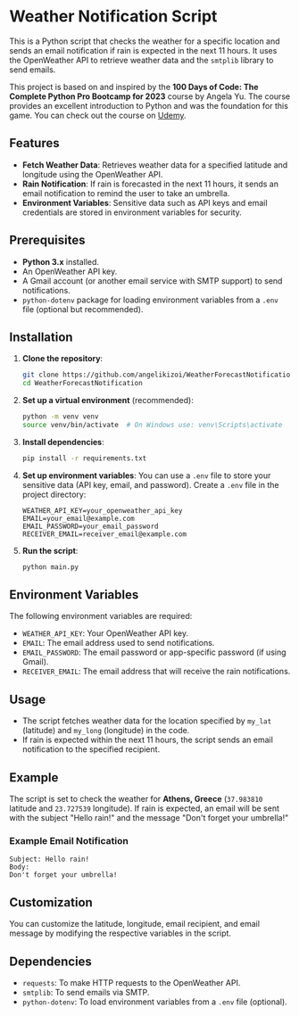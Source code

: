 # Weather Notification Script

This is a Python script that checks the weather for a specific location and sends an email notification if rain is expected in the next 11 hours. It uses the OpenWeather API to retrieve weather data and the `smtplib` library to send emails.

This project is based on and inspired by the **100 Days of Code: The Complete Python Pro Bootcamp for 2023** course by Angela Yu. The course provides an excellent introduction to Python and was the foundation for this game. You can check out the course on [Udemy](https://www.udemy.com/course/100-days-of-code/?couponCode=ST14MT101024#reviews).

## Features

- **Fetch Weather Data**: Retrieves weather data for a specified latitude and longitude using the OpenWeather API.
- **Rain Notification**: If rain is forecasted in the next 11 hours, it sends an email notification to remind the user to take an umbrella.
- **Environment Variables**: Sensitive data such as API keys and email credentials are stored in environment variables for security.

## Prerequisites

- **Python 3.x** installed.
- An OpenWeather API key.
- A Gmail account (or another email service with SMTP support) to send notifications.
- `python-dotenv` package for loading environment variables from a `.env` file (optional but recommended).

## Installation

1. **Clone the repository**:
   ```bash
   git clone https://github.com/angelikizoi/WeatherForecastNotification.git
   cd WeatherForecastNotification
   ```

2. **Set up a virtual environment** (recommended):
   ```bash
   python -m venv venv
   source venv/bin/activate  # On Windows use: venv\Scripts\activate
   ```

3. **Install dependencies**:
   ```bash
   pip install -r requirements.txt
   ```

4. **Set up environment variables**:
   You can use a `.env` file to store your sensitive data (API key, email, and password). Create a `.env` file in the project directory:

   ```
   WEATHER_API_KEY=your_openweather_api_key
   EMAIL=your_email@example.com
   EMAIL_PASSWORD=your_email_password
   RECEIVER_EMAIL=receiver_email@example.com
   ```

5. **Run the script**:
   ```bash
   python main.py
   ```

## Environment Variables

The following environment variables are required:

- `WEATHER_API_KEY`: Your OpenWeather API key.
- `EMAIL`: The email address used to send notifications.
- `EMAIL_PASSWORD`: The email password or app-specific password (if using Gmail).
- `RECEIVER_EMAIL`: The email address that will receive the rain notifications.

## Usage

- The script fetches weather data for the location specified by `my_lat` (latitude) and `my_long` (longitude) in the code.
- If rain is expected within the next 11 hours, the script sends an email notification to the specified recipient.

## Example

The script is set to check the weather for **Athens, Greece** (`37.983810` latitude and `23.727539` longitude). If rain is expected, an email will be sent with the subject "Hello rain!" and the message "Don't forget your umbrella!"

### Example Email Notification

```
Subject: Hello rain!
Body:
Don't forget your umbrella!
```

## Customization

You can customize the latitude, longitude, email recipient, and email message by modifying the respective variables in the script.

## Dependencies

- `requests`: To make HTTP requests to the OpenWeather API.
- `smtplib`: To send emails via SMTP.
- `python-dotenv`: To load environment variables from a `.env` file (optional).

